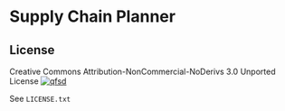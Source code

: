 # Supply Chain Planner

## License
Creative Commons Attribution-NonCommercial-NoDerivs 3.0 Unported License
[![qfsd](https://i.creativecommons.org/l/by-nc-nd/3.0/88x31.png)](http://creativecommons.org/licenses/by-nc-nd/3.0/)

See `LICENSE.txt`
